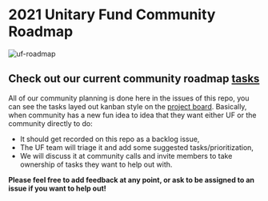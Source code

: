 # 2021 Unitary Fund Community Roadmap
![uf-roadmap](https://user-images.githubusercontent.com/6486256/114437605-9fd8cb80-9b7b-11eb-8152-8776297917fa.png)

## Check out our current community roadmap [tasks](https://github.com/unitaryfund/community-roadmap/issues) ##

All of our community planning is done here in the issues of this repo, you can see the tasks layed out kanban style on the [project board](https://github.com/unitaryfund/community-roadmap/projects/1).
Basically, when community has a new fun idea to idea that they want either UF or the community directly to do:
- It should get recorded on this repo as a backlog issue,
- The UF team will triage it and add some suggested tasks/prioritization,
- We will discuss it at community calls and invite members to take ownership of tasks they want to help out with.

**Please feel free to add feedback at any point, or ask to be assigned to an issue if you want to help out!**

